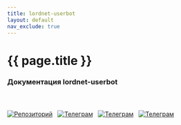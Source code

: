 ```yaml
---
title: lordnet-userbot
layout: default
nav_exclude: true
---
```


# {{ page.title }}

### Документация lordnet-userbot

####  
[![Репозиторий](https://img.shields.io/badge/Репозиторий-100000?style=for-the-badge&logo=github&logoColor=white)](https://github.com/LORD-ME-CODE/lordnet-userbot)
  [![Телеграм](https://img.shields.io/badge/Канал-1877F2?style=for-the-badge&logo=telegram&logoColor=white)](https://t.me/lordnet_userbot)
  [![Телеграм](https://img.shields.io/badge/Чат-1877F2?style=for-the-badge&logo=telegram&logoColor=white)](https://t.me/lordnetchat)
  [![Телеграм](https://img.shields.io/badge/Модули-05CC47?style=for-the-badge&logo=telegram&logoColor=white)](https://t.me/lordnet_modules)

